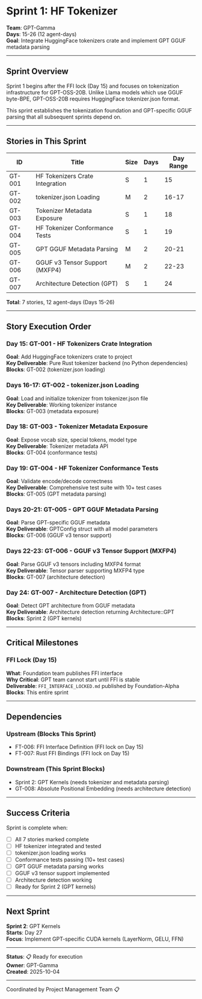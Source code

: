 # Sprint 1: HF Tokenizer

**Team**: GPT-Gamma  
**Days**: 15-26 (12 agent-days)  
**Goal**: Integrate HuggingFace tokenizers crate and implement GPT GGUF metadata parsing

---

## Sprint Overview

Sprint 1 begins after the FFI lock (Day 15) and focuses on tokenization infrastructure for GPT-OSS-20B. Unlike Llama models which use GGUF byte-BPE, GPT-OSS-20B requires HuggingFace tokenizer.json format.

This sprint establishes the tokenization foundation and GPT-specific GGUF parsing that all subsequent sprints depend on.

---

## Stories in This Sprint

| ID | Title | Size | Days | Day Range |
|----|-------|------|------|-----------|
| GT-001 | HF Tokenizers Crate Integration | S | 1 | 15 |
| GT-002 | tokenizer.json Loading | M | 2 | 16-17 |
| GT-003 | Tokenizer Metadata Exposure | S | 1 | 18 |
| GT-004 | HF Tokenizer Conformance Tests | S | 1 | 19 |
| GT-005 | GPT GGUF Metadata Parsing | M | 2 | 20-21 |
| GT-006 | GGUF v3 Tensor Support (MXFP4) | M | 2 | 22-23 |
| GT-007 | Architecture Detection (GPT) | S | 1 | 24 |

**Total**: 7 stories, 12 agent-days (Days 15-26)

---

## Story Execution Order

### Day 15: GT-001 - HF Tokenizers Crate Integration
**Goal**: Add HuggingFace tokenizers crate to project  
**Key Deliverable**: Pure Rust tokenizer backend (no Python dependencies)  
**Blocks**: GT-002 (tokenizer.json loading)

### Days 16-17: GT-002 - tokenizer.json Loading
**Goal**: Load and initialize tokenizer from tokenizer.json file  
**Key Deliverable**: Working tokenizer instance  
**Blocks**: GT-003 (metadata exposure)

### Day 18: GT-003 - Tokenizer Metadata Exposure
**Goal**: Expose vocab size, special tokens, model type  
**Key Deliverable**: Tokenizer metadata API  
**Blocks**: GT-004 (conformance tests)

### Day 19: GT-004 - HF Tokenizer Conformance Tests
**Goal**: Validate encode/decode correctness  
**Key Deliverable**: Comprehensive test suite with 10+ test cases  
**Blocks**: GT-005 (GPT metadata parsing)

### Days 20-21: GT-005 - GPT GGUF Metadata Parsing
**Goal**: Parse GPT-specific GGUF metadata  
**Key Deliverable**: GPTConfig struct with all model parameters  
**Blocks**: GT-006 (GGUF v3 tensor support)

### Days 22-23: GT-006 - GGUF v3 Tensor Support (MXFP4)
**Goal**: Parse GGUF v3 tensors including MXFP4 format  
**Key Deliverable**: Tensor parser supporting MXFP4 type  
**Blocks**: GT-007 (architecture detection)

### Day 24: GT-007 - Architecture Detection (GPT)
**Goal**: Detect GPT architecture from GGUF metadata  
**Key Deliverable**: Architecture detection returning Architecture::GPT  
**Blocks**: Sprint 2 (GPT kernels)

---

## Critical Milestones

### FFI Lock (Day 15)
**What**: Foundation team publishes FFI interface  
**Why Critical**: GPT team cannot start until FFI is stable  
**Deliverable**: `FFI_INTERFACE_LOCKED.md` published by Foundation-Alpha  
**Blocks**: This entire sprint

---

## Dependencies

### Upstream (Blocks This Sprint)
- FT-006: FFI Interface Definition (FFI lock on Day 15)
- FT-007: Rust FFI Bindings (FFI lock on Day 15)

### Downstream (This Sprint Blocks)
- Sprint 2: GPT Kernels (needs tokenizer and metadata parsing)
- GT-008: Absolute Positional Embedding (needs architecture detection)

---

## Success Criteria

Sprint is complete when:
- [ ] All 7 stories marked complete
- [ ] HF tokenizer integrated and tested
- [ ] tokenizer.json loading works
- [ ] Conformance tests passing (10+ test cases)
- [ ] GPT GGUF metadata parsing works
- [ ] GGUF v3 tensor support implemented
- [ ] Architecture detection working
- [ ] Ready for Sprint 2 (GPT kernels)

---

## Next Sprint

**Sprint 2**: GPT Kernels  
**Starts**: Day 27  
**Focus**: Implement GPT-specific CUDA kernels (LayerNorm, GELU, FFN)

---

**Status**: 📋 Ready for execution  
**Owner**: GPT-Gamma  
**Created**: 2025-10-04

---
Coordinated by Project Management Team 📋
